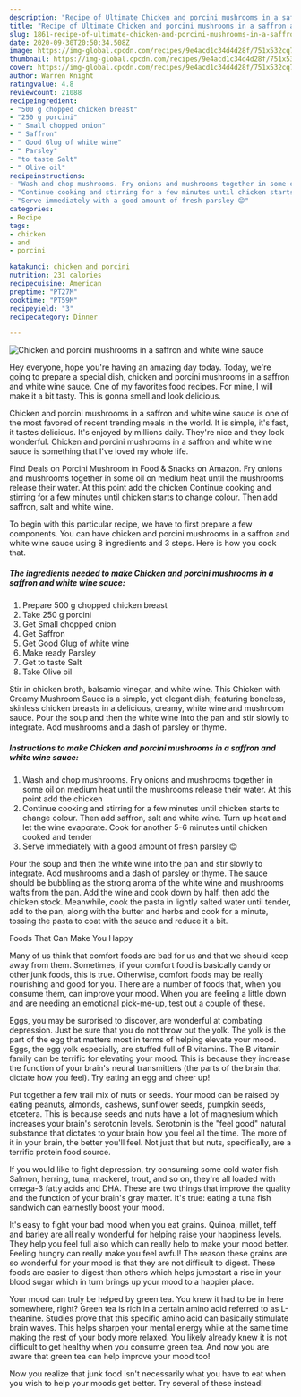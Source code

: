 ```yaml
---
description: "Recipe of Ultimate Chicken and porcini mushrooms in a saffron and white wine sauce"
title: "Recipe of Ultimate Chicken and porcini mushrooms in a saffron and white wine sauce"
slug: 1861-recipe-of-ultimate-chicken-and-porcini-mushrooms-in-a-saffron-and-white-wine-sauce
date: 2020-09-30T20:50:34.508Z
image: https://img-global.cpcdn.com/recipes/9e4acd1c34d4d28f/751x532cq70/chicken-and-porcini-mushrooms-in-a-saffron-and-white-wine-sauce-recipe-main-photo.jpg
thumbnail: https://img-global.cpcdn.com/recipes/9e4acd1c34d4d28f/751x532cq70/chicken-and-porcini-mushrooms-in-a-saffron-and-white-wine-sauce-recipe-main-photo.jpg
cover: https://img-global.cpcdn.com/recipes/9e4acd1c34d4d28f/751x532cq70/chicken-and-porcini-mushrooms-in-a-saffron-and-white-wine-sauce-recipe-main-photo.jpg
author: Warren Knight
ratingvalue: 4.8
reviewcount: 21088
recipeingredient:
- "500 g chopped chicken breast"
- "250 g porcini"
- " Small chopped onion"
- " Saffron"
- " Good Glug of white wine"
- " Parsley"
- "to taste Salt"
- " Olive oil"
recipeinstructions:
- "Wash and chop mushrooms. Fry onions and mushrooms together in some oil on medium heat until the mushrooms release their water. At this point add the chicken"
- "Continue cooking and stirring for a few minutes until chicken starts to change colour. Then add saffron, salt and white wine. Turn up heat and let the wine evaporate. Cook for another 5-6 minutes until chicken cooked and tender"
- "Serve immediately with a good amount of fresh parsley 😊"
categories:
- Recipe
tags:
- chicken
- and
- porcini

katakunci: chicken and porcini 
nutrition: 231 calories
recipecuisine: American
preptime: "PT27M"
cooktime: "PT59M"
recipeyield: "3"
recipecategory: Dinner

---
```



![Chicken and porcini mushrooms in a saffron and white wine sauce](https://img-global.cpcdn.com/recipes/9e4acd1c34d4d28f/751x532cq70/chicken-and-porcini-mushrooms-in-a-saffron-and-white-wine-sauce-recipe-main-photo.jpg)

Hey everyone, hope you're having an amazing day today. Today, we're going to prepare a special dish, chicken and porcini mushrooms in a saffron and white wine sauce. One of my favorites food recipes. For mine, I will make it a bit tasty. This is gonna smell and look delicious.

Chicken and porcini mushrooms in a saffron and white wine sauce is one of the most favored of recent trending meals in the world. It is simple, it's fast, it tastes delicious. It's enjoyed by millions daily. They're nice and they look wonderful. Chicken and porcini mushrooms in a saffron and white wine sauce is something that I've loved my whole life.

Find Deals on Porcini Mushroom in Food &amp; Snacks on Amazon. Fry onions and mushrooms together in some oil on medium heat until the mushrooms release their water. At this point add the chicken Continue cooking and stirring for a few minutes until chicken starts to change colour. Then add saffron, salt and white wine.


To begin with this particular recipe, we have to first prepare a few components. You can have chicken and porcini mushrooms in a saffron and white wine sauce using 8 ingredients and 3 steps. Here is how you cook that.

<!--inarticleads1-->

##### The ingredients needed to make Chicken and porcini mushrooms in a saffron and white wine sauce:

1. Prepare 500 g chopped chicken breast
1. Take 250 g porcini
1. Get  Small chopped onion
1. Get  Saffron
1. Get  Good Glug of white wine
1. Make ready  Parsley
1. Get to taste Salt
1. Take  Olive oil


Stir in chicken broth, balsamic vinegar, and white wine. This Chicken with Creamy Mushroom Sauce is a simple, yet elegant dish; featuring boneless, skinless chicken breasts in a delicious, creamy, white wine and mushroom sauce. Pour the soup and then the white wine into the pan and stir slowly to integrate. Add mushrooms and a dash of parsley or thyme. 

<!--inarticleads2-->

##### Instructions to make Chicken and porcini mushrooms in a saffron and white wine sauce:

1. Wash and chop mushrooms. Fry onions and mushrooms together in some oil on medium heat until the mushrooms release their water. At this point add the chicken
1. Continue cooking and stirring for a few minutes until chicken starts to change colour. Then add saffron, salt and white wine. Turn up heat and let the wine evaporate. Cook for another 5-6 minutes until chicken cooked and tender
1. Serve immediately with a good amount of fresh parsley 😊


Pour the soup and then the white wine into the pan and stir slowly to integrate. Add mushrooms and a dash of parsley or thyme. The sauce should be bubbling as the strong aroma of the white wine and mushrooms wafts from the pan. Add the wine and cook down by half, then add the chicken stock. Meanwhile, cook the pasta in lightly salted water until tender, add to the pan, along with the butter and herbs and cook for a minute, tossing the pasta to coat with the sauce and reduce it a bit. 

Foods That Can Make You Happy


Many of us think that comfort foods are bad for us and that we should keep away from them. Sometimes, if your comfort food is basically candy or other junk foods, this is true. Otherwise, comfort foods may be really nourishing and good for you. There are a number of foods that, when you consume them, can improve your mood. When you are feeling a little down and are needing an emotional pick-me-up, test out a couple of these.

Eggs, you may be surprised to discover, are wonderful at combating depression. Just be sure that you do not throw out the yolk. The yolk is the part of the egg that matters most in terms of helping elevate your mood. Eggs, the egg yolk especially, are stuffed full of B vitamins. The B vitamin family can be terrific for elevating your mood. This is because they increase the function of your brain's neural transmitters (the parts of the brain that dictate how you feel). Try eating an egg and cheer up!

Put together a few trail mix of nuts or seeds. Your mood can be raised by eating peanuts, almonds, cashews, sunflower seeds, pumpkin seeds, etcetera. This is because seeds and nuts have a lot of magnesium which increases your brain's serotonin levels. Serotonin is the "feel good" natural substance that dictates to your brain how you feel all the time. The more of it in your brain, the better you'll feel. Not just that but nuts, specifically, are a terrific protein food source.

If you would like to fight depression, try consuming some cold water fish. Salmon, herring, tuna, mackerel, trout, and so on, they're all loaded with omega-3 fatty acids and DHA. These are two things that improve the quality and the function of your brain's gray matter. It's true: eating a tuna fish sandwich can earnestly boost your mood. 

It's easy to fight your bad mood when you eat grains. Quinoa, millet, teff and barley are all really wonderful for helping raise your happiness levels. They help you feel full also which can really help to make your mood better. Feeling hungry can really make you feel awful! The reason these grains are so wonderful for your mood is that they are not difficult to digest. These foods are easier to digest than others which helps jumpstart a rise in your blood sugar which in turn brings up your mood to a happier place.

Your mood can truly be helped by green tea. You knew it had to be in here somewhere, right? Green tea is rich in a certain amino acid referred to as L-theanine. Studies prove that this specific amino acid can basically stimulate brain waves. This helps sharpen your mental energy while at the same time making the rest of your body more relaxed. You likely already knew it is not difficult to get healthy when you consume green tea. And now you are aware that green tea can help improve your mood too!

Now you realize that junk food isn't necessarily what you have to eat when you wish to help your moods get better. Try several of these instead!

